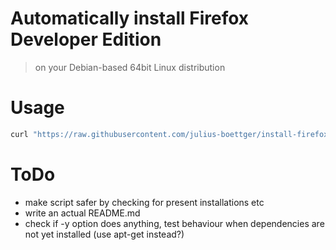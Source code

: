 # Automatically install Firefox Developer Edition
> on your Debian-based 64bit Linux distribution

# Usage
```bash
curl "https://raw.githubusercontent.com/julius-boettger/install-firefox-dev-linux/master/install_firefox_dev.sh" | bash -s "en-US"
```

# ToDo
- make script safer by checking for present installations etc
- write an actual README.md
- check if -y option does anything, test behaviour when dependencies are not yet installed (use apt-get instead?)

